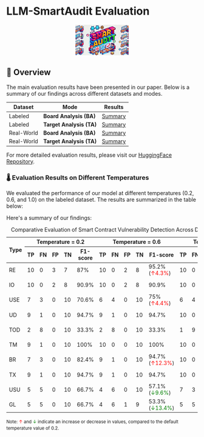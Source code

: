 # LLM-SmartAudit Evaluation

<div align="center">
  <img src="../images/logo1.png" height="80" alt="FTAudit Logo">
</div>

## 📖 Overview

The main evaluation results have been presented in our paper. Below is a summary of our findings across different datasets and modes.

|Dataset| Mode | Results |
|-------|---------|---------------|
|Labeled| **Board Analysis (BA)** | [Summary](https://github.com/LLMAudit/LLMSmartAuditTool/tree/main/evaluation/LabeledResult/BA) |
|Labeled| **Target Analysis (TA)** | [Summary](https://github.com/LLMAudit/LLMSmartAuditTool/tree/main/evaluation/LabeledResult/TA) |
|Real-World| **Board Analysis (BA)** | [Summary](https://github.com/LLMAudit/LLMSmartAuditTool/tree/main/evaluation/RealworldResult) |
|Real-World| **Target Analysis (TA)** | [Summary](https://github.com/LLMAudit/LLMSmartAuditTool/tree/main/evaluation/RealworldResult) |


For more detailed evaluation results, please visit our [HuggingFace Repository](https://huggingface.co/datasets/weifar/FTSmartAuditTool).


### 🌡️  Evaluation Results on Different Temperatures

We evaluated the performance of our model at different temperatures (0.2, 0.6, and 1.0) on the labeled dataset. The results are summarized in the table below:

Here's a summary of our findings:

<table>
  <caption>Comparative Evaluation of Smart Contract Vulnerability Detection Across Different Temperatures</caption>
  <thead>
    <tr>
      <th rowspan="2"><strong>Type</strong></th>
      <th colspan="5"><strong>Temperature = 0.2</strong></th>
      <th colspan="5"><strong>Temperature = 0.6</strong></th>
      <th colspan="5"><strong>Temperature = 1.0</strong></th>
    </tr>
    <tr>
      <th>TP</th>
      <th>FN</th>
      <th>FP</th>
      <th>TN</th>
      <th>F1-score</th>
      <th>TP</th>
      <th>FN</th>
      <th>FP</th>
      <th>TN</th>
      <th>F1-score</th>
      <th>TP</th>
      <th>FN</th>
      <th>FP</th>
      <th>TN</th>
      <th>F1-score</th>
    </tr>
  </thead>
  <tbody>
    <tr>
      <td>RE</td>
      <td>10</td>
      <td>0</td>
      <td>3</td>
      <td>7</td>
      <td>87%</td>
      <td>10</td>
      <td>0</td>
      <td>2</td>
      <td>8</td>
      <td>95.2% (<span style="color: red;">↑4.3%</span>)</td>
      <td>10</td>
      <td>0</td>
      <td>3</td>
      <td>7</td>
      <td>87%</td>
    </tr>
    <tr>
      <td>IO</td>
      <td>10</td>
      <td>0</td>
      <td>2</td>
      <td>8</td>
      <td>90.9%</td>
      <td>10</td>
      <td>0</td>
      <td>2</td>
      <td>8</td>
      <td>90.9%</td>
      <td>10</td>
      <td>0</td>
      <td>1</td>
      <td>9</td>
      <td>95.2% (<span style="color: red;">↑4.3%</span>)</td>
    </tr>
    <tr>
      <td>USE</td>
      <td>7</td>
      <td>3</td>
      <td>0</td>
      <td>10</td>
      <td>70.6%</td>
      <td>6</td>
      <td>4</td>
      <td>0</td>
      <td>10</td>
      <td>75% (<span style="color: red;">↑4.4%</span>)</td>
      <td>6</td>
      <td>4</td>
      <td>0</td>
      <td>10</td>
      <td>75% (<span style="color: red;">↑4.4%</span>)</td>
    </tr>
    <tr>
      <td>UD</td>
      <td>9</td>
      <td>1</td>
      <td>0</td>
      <td>10</td>
      <td>94.7%</td>
      <td>9</td>
      <td>1</td>
      <td>0</td>
      <td>10</td>
      <td>94.7%</td>
      <td>10</td>
      <td>0</td>
      <td>0</td>
      <td>10</td>
      <td>100% (<span style="color: red;">↑5.3%</span>)</td>
    </tr>
    <tr>
      <td>TOD</td>
      <td>2</td>
      <td>8</td>
      <td>0</td>
      <td>10</td>
      <td>33.3%</td>
      <td>2</td>
      <td>8</td>
      <td>0</td>
      <td>10</td>
      <td>33.3%</td>
      <td>1</td>
      <td>9</td>
      <td>0</td>
      <td>10</td>
      <td>18.2% (<span style="color: green;">↓15.1%</span>)</td>
    </tr>
    <tr>
      <td>TM</td>
      <td>9</td>
      <td>1</td>
      <td>0</td>
      <td>10</td>
      <td>100%</td>
      <td>10</td>
      <td>0</td>
      <td>0</td>
      <td>10</td>
      <td>100%</td>
      <td>10</td>
      <td>0</td>
      <td>0</td>
      <td>10</td>
      <td>94.7% (<span style="color: green;">↓5.3%</span>)</td>
    </tr>
    <tr>
      <td>BR</td>
      <td>7</td>
      <td>3</td>
      <td>0</td>
      <td>10</td>
      <td>82.4%</td>
      <td>9</td>
      <td>1</td>
      <td>0</td>
      <td>10</td>
      <td>94.7% (<span style="color: red;">↑12.3%</span>)</td>
      <td>10</td>
      <td>0</td>
      <td>0</td>
      <td>10</td>
      <td>100% (<span style="color: red;">↑17.6%</span>)</td>
    </tr>
    <tr>
      <td>TX</td>
      <td>9</td>
      <td>1</td>
      <td>0</td>
      <td>10</td>
      <td>94.7%</td>
      <td>9</td>
      <td>1</td>
      <td>0</td>
      <td>10</td>
      <td>94.7%</td>
      <td>10</td>
      <td>0</td>
      <td>0</td>
      <td>10</td>
      <td>100% (<span style="color: red;">↑5.3%</span>)</td>
    </tr>
    <tr>
      <td>USU</td>
      <td>5</td>
      <td>5</td>
      <td>0</td>
      <td>10</td>
      <td>66.7%</td>
      <td>4</td>
      <td>6</td>
      <td>0</td>
      <td>10</td>
      <td>57.1% (<span style="color: green;">↓9.6%</span>)</td>
      <td>7</td>
      <td>3</td>
      <td>2</td>
      <td>8</td>
      <td>75% (<span style="color: red;">↑8.3%</span>)</td>
    </tr>
    <tr>
      <td>GL</td>
      <td>5</td>
      <td>5</td>
      <td>0</td>
      <td>10</td>
      <td>66.7%</td>
      <td>4</td>
      <td>6</td>
      <td>1</td>
      <td>9</td>
      <td>53.3% (<span style="color: green;">↓13.4%</span>)</td>
      <td>5</td>
      <td>5</td>
      <td>0</td>
      <td>10</td>
      <td>66.7%</td>
    </tr>
  </tbody>
</table>
<p><small>Note: <span style="color: red;">↑</span> and <span style="color: green;">↓</span> indicate an increase or decrease in values, compared to the default temperature value of 0.2.</small></p>

